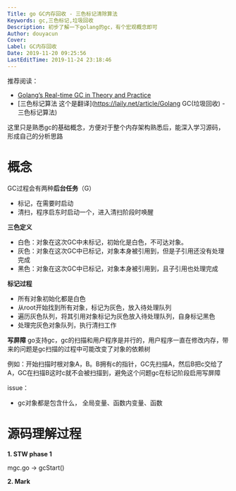 ```yaml
---
Title: go GC内存回收 - 三色标记清除算法
Keywords: gc,三色标记,垃圾回收
Description: 初步了解一下golang的gc，有个宏观概念即可
Author: douyacun
Cover: 
Label: GC内存回收
Date: 2019-11-20 09:25:56
LastEditTime: 2019-11-24 23:18:46
---
```


推荐阅读：
- [Golang’s Real-time GC in Theory and Practice](https://making.pusher.com/golangs-real-time-gc-in-theory-and-practice/index.html)
- [三色标记算法 这个是翻译](https://laily.net/article/Golang GC(垃圾回收) - 三色标记算法)



这里只是熟悉gc的基础概念，方便对于整个内存架构熟悉后，能深入学习源码，形成自己的分析思路



# 概念

GC过程会有两种**后台任务**（G）

- 标记，在需要时启动
- 清扫，程序启东时启动一个，进入清扫阶段时唤醒

**三色定义**

- 白色：对象在这次GC中未标记，初始化是白色，不可达对象。
- 灰色：对象在这次GC中已标记，对象本身被引用到，但是子引用还没有处理完成
- 黑色：对象在这次GC中已标记，对象本身被引用到，且子引用也处理完成

**标记过程**

- 所有对象初始化都是白色
- 从root开始找到所有对象，标记为灰色，放入待处理队列
- 遍历灰色队列，将其引用对象标记为灰色放入待处理队列，自身标记黑色
- 处理完灰色对象队列，执行清扫工作

**写屏障**
go支持gc，gc的扫描和用户程序是并行的，用户程序一直在修改内存，带来的问题是gc扫描的过程中可能改变了对象的依赖树

例如：开始扫描时根对象A，B。B拥有c的指针，GC先扫描A，然后B把c交给了A，GC在扫描B这时c就不会被扫描到，避免这个问题gc在标记阶段启用写屏障

issue：

- gc对象都是包含什么， 全局变量、函数内变量、函数



# 源码理解过程

**1. STW phase 1**

mgc.go -> gcStart()



**2. Mark**